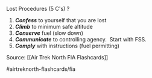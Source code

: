 Lost Procedures (5 C's)
?
1.  **_Confess_** to yourself that you are lost
2.  **_Climb_** to minimum safe altitude
3.  **_Conserve_** fuel (slow down)
4.  **_Communicate_** to controlling agency.  Start with FSS.
5.  **_Comply_** with instructions (fuel permitting)
<!--SR:!2022-10-07,4,270-->


Source: [[Air Trek North FIA Flashcards]]

#airtreknorth-flashcards/fia